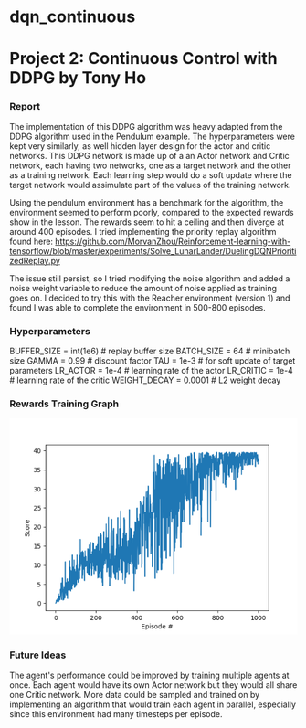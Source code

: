 # dqn_continuous
# Project 2: Continuous Control with DDPG by Tony Ho

### Report

The implementation of this DDPG algorithm was heavy adapted from the DDPG algorithm used in the Pendulum example.
The hyperparameters were kept very similarly, as well hidden layer design for the actor and critic networks.
This DDPG network is made up of a an Actor network and Critic network, each having two networks, one as a target network and the other as a training network.
Each learning step would do a soft update where the target network would assimulate part of the values of the training network.


Using the pendulum environment has a benchmark for the algorithm, the environment seemed to perform poorly, compared to the expected rewards show in the lesson.
The rewards seem to hit a ceiling and then diverge at around 400 episodes.  I tried implementing the priority replay algorithm found here:
https://github.com/MorvanZhou/Reinforcement-learning-with-tensorflow/blob/master/experiments/Solve_LunarLander/DuelingDQNPrioritizedReplay.py

The issue still persist, so I tried modifying the noise algorithm and added a noise weight variable to reduce the amount of noise applied as training goes on.
I decided to try this with the Reacher environment (version 1) and found I was able to complete the environment in 500-800 episodes.

### Hyperparameters

BUFFER_SIZE = int(1e6)  # replay buffer size
BATCH_SIZE = 64         # minibatch size
GAMMA = 0.99            # discount factor
TAU = 1e-3              # for soft update of target parameters
LR_ACTOR = 1e-4         # learning rate of the actor 
LR_CRITIC = 1e-4        # learning rate of the critic
WEIGHT_DECAY = 0.0001   # L2 weight decay

### Rewards Training Graph

![Trained Agent](Figure_1.png)

### Future Ideas

The agent's performance could be improved by training multiple agents at once.  Each agent would have its own Actor network but they would all share one Critic network.
More data could be sampled and trained on by implementing an algorithm that would train each agent in parallel, especially since this environment had many timesteps per episode.